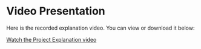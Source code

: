 # Video Presentation
Here is the recorded explanation video. You can view or download it below:

[Watch the Project Explanation video](https://buffalo.box.com/s/sca7fckgkzel89asm6ywb4dq8suufgta)
